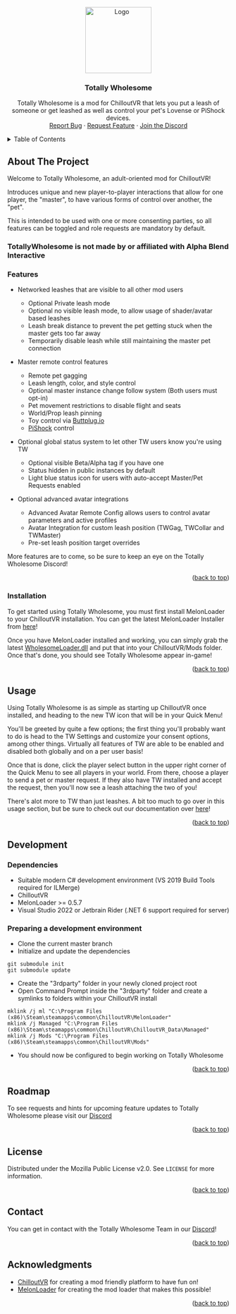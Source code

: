 <!-- PROJECT LOGO -->
<br />
<div align="center">
    <a href="https://github.com/TotallyWholesome/TotallyWholesomeMod">
    <img src="images/TW_Logo_Pride.png" alt="Logo" width="150" height="150">
  </a>
  
<h3 align="center">Totally Wholesome</h3>

  <p align="center">
    Totally Wholesome is a mod for ChilloutVR that lets you put a leash of someone or get leashed as well as control your pet's Lovense or PiShock devices.
    <br />
    <a href="https://github.com/TotallyWholesomeVRC/TotallyWholesome/issues">Report Bug</a>
    ·
    <a href="https://github.com/TotallyWholesomeVRC/TotallyWholesome/issues">Request Feature</a>
    ·
    <a href="https://discord.gg/sh5zmYrRnV">Join the Discord</a>
  </p>
</div>

<!-- TABLE OF CONTENTS -->
<details>
  <summary>Table of Contents</summary>
  <ol>
    <li>
      <a href="#about-the-project">About The Project</a>
    </li>
    <li><a href="#features">Features</a></li>
    <li><a href="#installation">Installation</a></li>
    <li><a href="#usage">Usage</a></li>
    <li><a href="#development">Development</a></li>
    <li><a href="#roadmap">Roadmap</a></li>
    <li><a href="#license">License</a></li>
    <li><a href="#contact">Contact</a></li>
    <li><a href="#acknowledgments">Acknowledgments</a></li>
  </ol>
</details>


<!-- ABOUT THE PROJECT -->
## About The Project

Welcome to Totally Wholesome, an adult-oriented mod for ChilloutVR!

Introduces unique and new player-to-player interactions that allow for one player, the "master", to have various forms of control over another, the "pet".

This is intended to be used with one or more consenting parties, so all features can be toggled and role requests are mandatory by default.

### TotallyWholesome is not made by or affiliated with Alpha Blend Interactive


### Features
* Networked leashes that are visible to all other mod users
    * Optional Private leash mode
    * Optional no visible leash mode, to allow usage of shader/avatar based leashes
    * Leash break distance to prevent the pet getting stuck when the master gets too far away
    * Temporarily disable leash while still maintaining the master pet connection

* Master remote control features
    * Remote pet gagging
    * Leash length, color, and style control
    * Optional master instance change follow system (Both users must opt-in)
    * Pet movement restrictions to disable flight and seats
    * World/Prop leash pinning
    * Toy control via [Buttplug.io](https://buttplug.io/)
    * [PiShock](https://pishock.com/#/) control

* Optional global status system to let other TW users know you're using TW
    * Optional visible Beta/Alpha tag if you have one
    * Status hidden in public instances by default
    * Light blue status icon for users with auto-accept Master/Pet Requests enabled

* Optional advanced avatar integrations
    * Advanced Avatar Remote Config allows users to control avatar parameters and active profiles
    * Avatar Integration for custom leash position (TWGag, TWCollar and TWMaster)
    * Pre-set leash position target overrides
 
 More features are to come, so be sure to keep an eye on the Totally Wholesome Discord!


<p align="right">(<a href="#readme-top">back to top</a>)</p>

<!-- GETTING STARTED -->
### Installation
To get started using Totally Wholesome, you must first install MelonLoader to your ChilloutVR installation. You can get the latest MelonLoader Installer from [here](https://github.com/LavaGang/MelonLoader.Installer/releases/latest/download/MelonLoader.Installer.exe)!

Once you have MelonLoader installed and working, you can simply grab the latest [WholesomeLoader.dll](https://github.com/TotallyWholesome/TotallyWholesomeMod/releases/latest) and put that into your ChilloutVR/Mods folder. Once that's done, you should see Totally Wholesome appear in-game!

<p align="right">(<a href="#readme-top">back to top</a>)</p>


<!-- USAGE EXAMPLES -->
## Usage

Using Totally Wholesome is as simple as starting up ChilloutVR once installed, and heading to the new TW icon that will be in your Quick Menu!

You'll be greeted by quite a few options; the first thing you'll probably want to do is head to the TW Settings and customize your consent options, among other things. Virtually all features of TW are able to be enabled and disabled both globally and on a per user basis!

Once that is done, click the player select button in the upper right corner of the Quick Menu to see all players in your world. From there, choose a player to send a pet or master request. If they also have TW installed and accept the request, then you'll now see a leash attaching the two of you!

There's alot more to TW than just leashes. A bit too much to go over in this usage section, but be sure to check out our documentation over [here](https://wiki.totallywholeso.me/)!

<p align="right">(<a href="#readme-top">back to top</a>)</p>

<!-- DEVELOPMENT -->
## Development

### Dependencies
 - Suitable modern C# development environment (VS 2019 Build Tools required for ILMerge)
 - ChilloutVR
 - MelonLoader >= 0.5.7
 - Visual Studio 2022 or Jetbrain Rider (.NET 6 support required for server)

### Preparing a development environment

* Clone the current master branch
* Initialize and update the dependencies
```
git submodule init
git submodule update 
```
* Create the "3rdparty" folder in your newly cloned project root
* Open Command Prompt inside the "3rdparty" folder and create a symlinks to folders within your ChilloutVR install
```
mklink /j ml "C:\Program Files (x86)\Steam\steamapps\common\ChilloutVR\MelonLoader"
mklink /j Managed "C:\Program Files (x86)\Steam\steamapps\common\ChilloutVR\ChilloutVR_Data\Managed"
mklink /j Mods "C:\Program Files (x86)\Steam\steamapps\common\ChilloutVR\Mods"
```
* You should now be configured to begin working on Totally Wholesome


<p align="right">(<a href="#readme-top">back to top</a>)</p>

<!-- ROADMAP -->
## Roadmap

To see requests and hints for upcoming feature updates to Totally Wholesome please visit our [Discord](https://discord.gg/sh5zmYrRnV)

<p align="right">(<a href="#readme-top">back to top</a>)</p>


<!-- LICENSE -->
## License

Distributed under the Mozilla Public License v2.0. See `LICENSE` for more information.

<p align="right">(<a href="#readme-top">back to top</a>)</p>



<!-- CONTACT -->
## Contact

You can get in contact with the Totally Wholesome Team in our [Discord](https://discord.gg/sh5zmYrRnV)!

<p align="right">(<a href="#readme-top">back to top</a>)</p>



<!-- ACKNOWLEDGMENTS -->
## Acknowledgments

* [ChilloutVR](https://store.steampowered.com/app/661130/ChilloutVR/) for creating a mod friendly platform to have fun on!
* [MelonLoader](https://github.com/LavaGang/MelonLoader/releases) for creating the mod loader that makes this possible!

<p align="right">(<a href="#readme-top">back to top</a>)</p>
